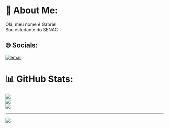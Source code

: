 # 💫 About Me:
Olá, meu nome é Gabriel<br>Sou estudante do SENAC


## 🌐 Socials:
[![email](https://img.shields.io/badge/Email-D14836?logo=gmail&logoColor=white)](mailto:biriche146@gmail.com) 
# 📊 GitHub Stats:
![](https://github-readme-stats.vercel.app/api?username=GABRIELR48O&theme=dark&hide_border=false&include_all_commits=false&count_private=false)<br/>
![](https://nirzak-streak-stats.vercel.app/?user=GABRIELR48O&theme=dark&hide_border=false)<br/>
![](https://github-readme-stats.vercel.app/api/top-langs/?username=GABRIELR48O&theme=dark&hide_border=false&include_all_commits=false&count_private=false&layout=compact)

---
[![](https://visitcount.itsvg.in/api?id=GABRIELR48O&icon=0&color=0)](https://visitcount.itsvg.in)

<!-- Proudly created with GPRM ( https://gprm.itsvg.in ) -->
